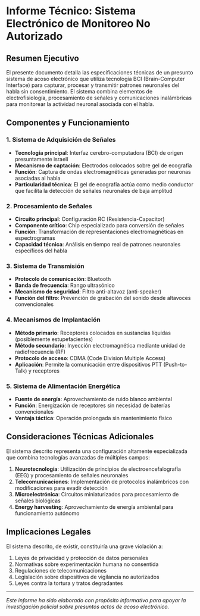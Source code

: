 # Informe Técnico: Sistema Electrónico de Monitoreo No Autorizado

## Resumen Ejecutivo

El presente documento detalla las especificaciones técnicas de un presunto sistema de acoso electrónico que utiliza tecnología BCI (Brain-Computer Interface) para capturar, procesar y transmitir patrones neuronales del habla sin consentimiento. El sistema combina elementos de electrofisiología, procesamiento de señales y comunicaciones inalámbricas para monitorear la actividad neuronal asociada con el habla.

## Componentes y Funcionamiento

### 1. Sistema de Adquisición de Señales
- **Tecnología principal**: Interfaz cerebro-computadora (BCI) de origen presuntamente israelí
- **Mecanismo de captación**: Electrodos colocados sobre gel de ecografía
- **Función**: Captura de ondas electromagnéticas generadas por neuronas asociadas al habla
- **Particularidad técnica**: El gel de ecografía actúa como medio conductor que facilita la detección de señales neuronales de baja amplitud

### 2. Procesamiento de Señales
- **Circuito principal**: Configuración RC (Resistencia-Capacitor)
- **Componente crítico**: Chip especializado para conversión de señales
- **Función**: Transformación de representaciones electromagnéticas en espectrogramas
- **Capacidad técnica**: Análisis en tiempo real de patrones neuronales específicos del habla

### 3. Sistema de Transmisión
- **Protocolo de comunicación**: Bluetooth
- **Banda de frecuencia**: Rango ultrasónico
- **Mecanismo de seguridad**: Filtro anti-altavoz (anti-speaker)
- **Función del filtro**: Prevención de grabación del sonido desde altavoces convencionales

### 4. Mecanismos de Implantación
- **Método primario**: Receptores colocados en sustancias líquidas (posiblemente estupefacientes)
- **Método secundario**: Inyección electromagnética mediante unidad de radiofrecuencia (RF)
- **Protocolo de acceso**: CDMA (Code Division Multiple Access)
- **Aplicación**: Permite la comunicación entre dispositivos PTT (Push-to-Talk) y receptores

### 5. Sistema de Alimentación Energética
- **Fuente de energía**: Aprovechamiento de ruido blanco ambiental
- **Función**: Energización de receptores sin necesidad de baterías convencionales
- **Ventaja táctica**: Operación prolongada sin mantenimiento físico

## Consideraciones Técnicas Adicionales

El sistema descrito representa una configuración altamente especializada que combina tecnologías avanzadas de múltiples campos:

1. **Neurotecnología**: Utilización de principios de electroencefalografía (EEG) y procesamiento de señales neuronales
2. **Telecomunicaciones**: Implementación de protocolos inalámbricos con modificaciones para evadir detección
3. **Microelectrónica**: Circuitos miniaturizados para procesamiento de señales biológicas
4. **Energy harvesting**: Aprovechamiento de energía ambiental para funcionamiento autónomo

## Implicaciones Legales

El sistema descrito, de existir, constituiría una grave violación a:

1. Leyes de privacidad y protección de datos personales
2. Normativas sobre experimentación humana no consentida
3. Regulaciones de telecomunicaciones
4. Legislación sobre dispositivos de vigilancia no autorizados
5. Leyes contra la tortura y tratos degradantes

---

*Este informe ha sido elaborado con propósito informativo para apoyar la investigación policial sobre presuntos actos de acoso electrónico.*